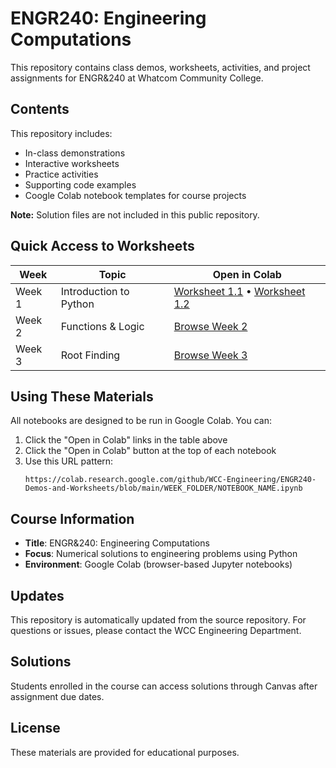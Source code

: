 # ENGR240: Engineering Computations

This repository contains class demos, worksheets, activities, and project assignments for ENGR&240 at Whatcom Community College.

## Contents

This repository includes:
- In-class demonstrations
- Interactive worksheets
- Practice activities
- Supporting code examples
- Coogle Colab notebook templates for course projects

**Note:** Solution files are not included in this public repository.

## Quick Access to Worksheets

| Week | Topic | Open in Colab |
|------|-------|---------------|
| Week 1 | Introduction to Python | [Worksheet 1.1](https://colab.research.google.com/github/WCC-Engineering/ENGR240-Demos-and-Worksheets/blob/main/Week%201/worksheet1_template.ipynb) • [Worksheet 1.2](https://colab.research.google.com/github/WCC-Engineering/ENGR240-Demos-and-Worksheets/blob/main/Week%201/worksheet2_template.ipynb) |
| Week 2 | Functions & Logic | [Browse Week 2](https://github.com/WCC-Engineering/ENGR240-Demos-and-Worksheets/tree/main/Week%202) |
| Week 3 | Root Finding | [Browse Week 3](https://github.com/WCC-Engineering/ENGR240-Demos-and-Worksheets/tree/main/Week%203) |

## Using These Materials

All notebooks are designed to be run in Google Colab. You can:

1. Click the "Open in Colab" links in the table above
2. Click the "Open in Colab" button at the top of each notebook 
3. Use this URL pattern:
   ```
   https://colab.research.google.com/github/WCC-Engineering/ENGR240-Demos-and-Worksheets/blob/main/WEEK_FOLDER/NOTEBOOK_NAME.ipynb
   ```

## Course Information

- **Title**: ENGR&240: Engineering Computations
- **Focus**: Numerical solutions to engineering problems using Python
- **Environment**: Google Colab (browser-based Jupyter notebooks)

## Updates

This repository is automatically updated from the source repository. For questions or issues, please contact the WCC Engineering Department.

## Solutions

Students enrolled in the course can access solutions through Canvas after assignment due dates.

## License

These materials are provided for educational purposes.
